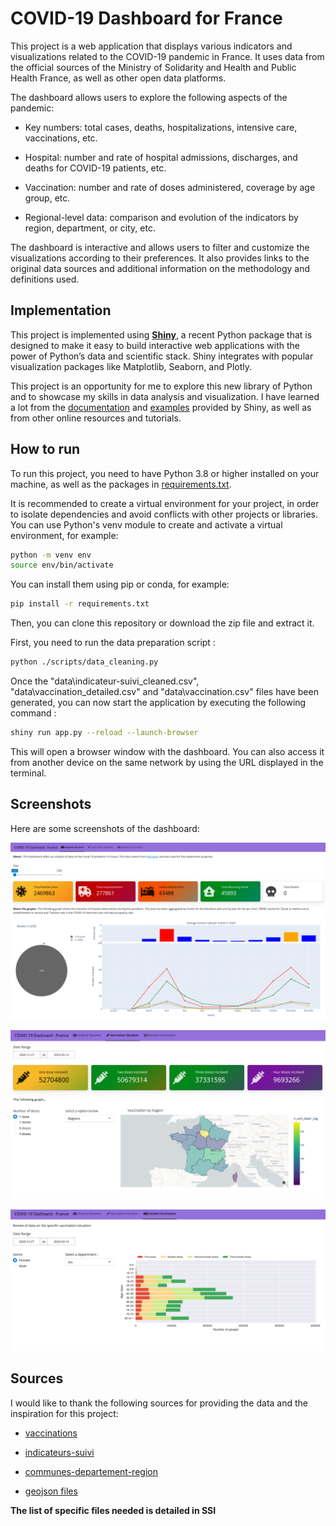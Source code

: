# COVID-19 Dashboard for France

This project is a web application that displays various indicators and visualizations related to the COVID-19 pandemic in France. It uses data from the official sources of the Ministry of Solidarity and Health and Public Health France, as well as other open data platforms.

The dashboard allows users to explore the following aspects of the pandemic:

- Key numbers: total cases, deaths, hospitalizations, intensive care, vaccinations, etc.

- Hospital: number and rate of hospital admissions, discharges, and deaths for COVID-19 patients, etc.
- Vaccination: number and rate of doses administered, coverage by age group, etc.

- Regional-level data: comparison and evolution of the indicators by region, department, or city, etc.

The dashboard is interactive and allows users to filter and customize the visualizations according to their preferences. It also provides links to the original data sources and additional information on the methodology and definitions used.

## Implementation

This project is implemented using [**Shiny**](https://shiny.posit.co/py/), a recent Python package that is designed to make it easy to build interactive web applications with the power of Python’s data and scientific stack. Shiny integrates with popular visualization packages like Matplotlib, Seaborn, and Plotly.

This project is an opportunity for me to explore this new library of Python and to showcase my skills in data analysis and visualization. I have learned a lot from the [documentation](https://shiny.posit.co/py/docs/overview.html) and [examples](https://shiny.posit.co/py/gallery/) provided by Shiny, as well as from other online resources and tutorials.

## How to run

To run this project, you need to have Python 3.8 or higher installed on your machine, as well as the packages in [requirements.txt](requirements.txt).

It is recommended to create a virtual environment for your project, in order to isolate dependencies and avoid conflicts with other projects or libraries. You can use Python's venv module to create and activate a virtual environment, for example:

```bash
python -m venv env
source env/bin/activate
```

You can install them using pip or conda, for example:

```bash
pip install -r requirements.txt
```

Then, you can clone this repository or download the zip file and extract it.

First, you need to run the data preparation script :

```bash
python ./scripts/data_cleaning.py
```
Once the "data\indicateur-suivi_cleaned.csv", "data\vaccination_detailed.csv" and "data\vaccination.csv" files have been generated, you can now start the application by executing the following command :

```bash
shiny run app.py --reload --launch-browser
```

This will open a browser window with the dashboard. You can also access it from another device on the same network by using the URL displayed in the terminal.

## Screenshots

Here are some screenshots of the dashboard:

![Hospitalisations](https://github.com/ElBaron86/Covid-19-Shiny-Dashboard-Using-Python/blob/main/screenshots/hospitalisations.png)

![Vaccination](https://github.com/ElBaron86/Covid-19-Shiny-Dashboard-Using-Python/blob/main/screenshots/vaccination.png)

![Vaccination](https://github.com/ElBaron86/Covid-19-Shiny-Dashboard-Using-Python/blob/main/screenshots/detailed_vaccination.png)


## Sources

I would like to thank the following sources for providing the data and the inspiration for this project:

- [vaccinations](https://www.data.gouv.fr/fr/datasets/donnees-relatives-aux-personnes-vaccinees-contre-la-covid-19-1/)

- [indicateurs-suivi](https://www.data.gouv.fr/fr/datasets/synthese-des-indicateurs-de-suivi-de-lepidemie-covid-19/)

- [communes-departement-region](https://www.data.gouv.fr/fr/datasets/communes-de-france-base-des-codes-postaux/)

- [geojson files](https://france-geojson.gregoiredavid.fr/)

**The list of specific files needed is detailed in SSI**
